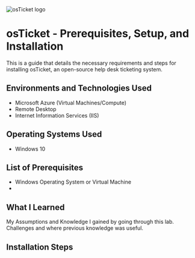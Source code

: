<img src="https://i.imgur.com/Clzj7Xs.png" alt="osTicket logo"/>
</p>

<h1>osTicket - Prerequisites, Setup, and Installation</h1>
This is a guide that details the necessary requirements and steps for installing osTicket, an open-source help desk ticketing system.<br />


<h2>Environments and Technologies Used</h2>

- Microsoft Azure (Virtual Machines/Compute)
- Remote Desktop
- Internet Information Services (IIS)

<h2>Operating Systems Used </h2>

- Windows 10</b> 

<h2>List of Prerequisites</h2>

- Windows Operating System or Virtual Machine
- 

<h2>What I Learned</h2>

<p>My Assumptions and Knowledge I gained by going through this lab. Challenges and where previous knowledge was useful.</p>

<h2>Installation Steps</h2>



